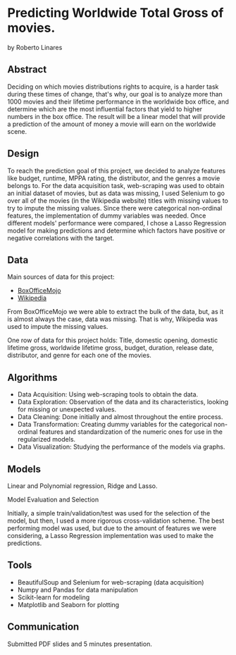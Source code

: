 # Predicting Worldwide Total Gross of movies. 
by Roberto Linares



## Abstract

Deciding on which movies distributions rights to acquire, is a harder task during these times of change, 
that's why, our goal is to analyze more than 1000 movies and their lifetime performance in the worldwide box office, and determine
which are the most influential factors that yield to higher numbers in the box office. The result will be a linear model that will
provide a prediction of the amount of money a movie will earn on the worldwide scene. 

## Design

To reach the prediction goal of this project, we decided to analyze features like budget, runtime, MPPA rating, the distributor, and the genres a movie belongs to. For the data acquisition task, web-scraping was used to obtain an initial dataset of movies, but as data was missing, I used Selenium to go over all of the movies (in the Wikipedia website) titles with missing values to try to impute the missing values. 
Since there were categorical non-ordinal features, the implementation of dummy variables was needed. Once different models' performance were compared, 
I chose a Lasso Regression model for making predictions and determine which factors have positive or negative correlations with the target. 

## Data

Main sources of data for this project:
- [BoxOfficeMojo](http://boxofficemojo.com/)
- [Wikipedia](https://en.wikipedia.org/wiki/Main_Page)

From BoxOfficeMojo we were able to extract the bulk of the data, but, as it is almost always the case, data was missing. That is why, Wikipedia was used 
to impute the missing values. 

One row of data for this project holds: Title, domestic opening, domestic lifetime gross, worldwide lifetime gross, budget, duration, release date, 
distributor, and genre for each one of the movies. 

## Algorithms

* Data Acquisition: Using web-scraping tools to obtain the data. 
* Data Exploration: Observation of the data and its characteristics, looking for missing or unexpected values. 
* Data Cleaning: Done initially and almost throughout the entire process.
* Data Transformation: Creating dummy variables for the categorical non-ordinal features and standardization of the numeric ones for use in the regularized models.
* Data Visualization: Studying the performance of the models via graphs. 


## Models

Linear and Polynomial regression, Ridge and Lasso. 

Model Evaluation and Selection

Initially, a simple train/validation/test was used for the selection of the model, but then, I used a more rigorous cross-validation scheme. 
The best performing model was used, but due to the amount of features we were considering, a Lasso Regression implementation was used to make the predictions. 


## Tools

* BeautifulSoup and Selenium for web-scraping (data acquisition)
* Numpy and Pandas for data manipulation
* Scikit-learn for modeling
* Matplotlib and Seaborn for plotting

## Communication

Submitted PDF slides and 5 minutes presentation. 
